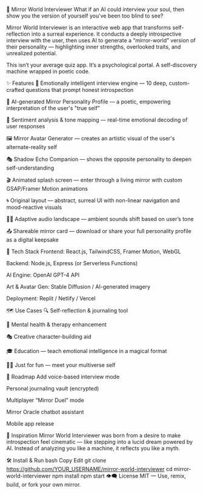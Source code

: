 🌌 Mirror World Interviewer
What if an AI could interview your soul, then show you the version of yourself you’ve been too blind to see?

Mirror World Interviewer is an interactive web app that transforms self-reflection into a surreal experience. It conducts a deeply introspective interview with the user, then uses AI to generate a “mirror-world” version of their personality — highlighting inner strengths, overlooked traits, and unrealized potential.

This isn’t your average quiz app. It’s a psychological portal. A self-discovery machine wrapped in poetic code.

✨ Features
🎤 Emotionally intelligent interview engine — 10 deep, custom-crafted questions that prompt honest introspection

🔮 AI-generated Mirror Personality Profile — a poetic, empowering interpretation of the user's "true self"

🧠 Sentiment analysis & tone mapping — real-time emotional decoding of user responses

🖼️ Mirror Avatar Generator — creates an artistic visual of the user's alternate-reality self

🎭 Shadow Echo Companion — shows the opposite personality to deepen self-understanding

🎬 Animated splash screen — enter through a living mirror with custom GSAP/Framer Motion animations

🌀 Original layout — abstract, surreal UI with non-linear navigation and mood-reactive visuals

🧘‍♀️ Adaptive audio landscape — ambient sounds shift based on user’s tone

📤 Shareable mirror card — download or share your full personality profile as a digital keepsake

🧱 Tech Stack
Frontend: React.js, TailwindCSS, Framer Motion, WebGL

Backend: Node.js, Express (or Serverless Functions)

AI Engine: OpenAI GPT-4 API

Art & Avatar Gen: Stable Diffusion / AI-generated imagery

Deployment: Replit / Netlify / Vercel

🗺️ Use Cases
🔍 Self-reflection & journaling tool

🧘 Mental health & therapy enhancement

🎭 Creative character-building aid

🎓 Education — teach emotional intelligence in a magical format

🧑‍🚀 Just for fun — meet your multiverse self

🚧 Roadmap
 Add voice-based interview mode

 Personal journaling vault (encrypted)

 Multiplayer “Mirror Duel” mode

 Mirror Oracle chatbot assistant

 Mobile app release

🧠 Inspiration
Mirror World Interviewer was born from a desire to make introspection feel cinematic — like stepping into a lucid dream powered by AI. Instead of analyzing you like a machine, it reflects you like a myth.

🛠️ Install & Run
bash
Copy
Edit
git clone https://github.com/YOUR_USERNAME/mirror-world-interviewer
cd mirror-world-interviewer
npm install
npm start
👁️‍🗨️ License
MIT — Use, remix, build, or fork your own mirror.

